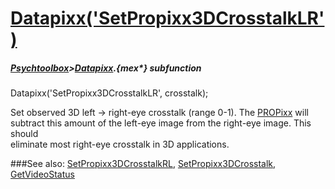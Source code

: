 # [Datapixx('SetPropixx3DCrosstalkLR')](Datapixx-SetPropixx3DCrosstalkLR) 
##### [Psychtoolbox](Psychtoolbox)>[Datapixx](Datapixx).{mex*} subfunction

Datapixx('SetPropixx3DCrosstalkLR', crosstalk);

Set observed 3D left -\> right-eye crosstalk (range 0-1). The [PROPixx](PROPixx) will  
subtract this amount of the left-eye image from the right-eye image. This should  
eliminate most right-eye crosstalk in 3D applications.  
  


###See also:
[SetPropixx3DCrosstalkRL](Datapixx-SetPropixx3DCrosstalkRL), [SetPropixx3DCrosstalk](Datapixx-SetPropixx3DCrosstalk), [GetVideoStatus](Datapixx-GetVideoStatus)

